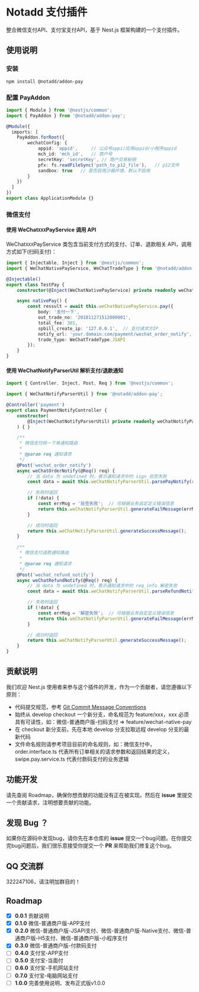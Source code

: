 # Notadd 支付插件

整合微信支付API、支付宝支付API，基于 Nest.js 框架构建的一个支付插件。

## 使用说明

### 安装

`npm install @notadd/addon-pay`

### 配置 PayAddon

```typescript
import { Module } from '@nestjs/common';
import { PayAddon } from '@notadd/addon-pay';

@Module({
  imports: [
    PayAddon.forRoot({
        wechatConfig: {
            appid: 'appid',     // 公众号appi/应用appid/小程序appid
            mch_id: 'mch_id',   // 商户号
            secretKey: 'secretKey', // 商户交易秘钥
            pfx: fs.readFileSync('path_to_p12_file'),   // p12文件
            sandbox: true   // 是否启用沙箱环境，默认不启用
        }
    })
  ]
})
export class ApplicationModule {}
```

### 微信支付

#### 使用 WeChat`XXX`PayService 调用 API

WeChat`XXX`PayService 类包含当前支付方式的支付、订单、退款相关 API，调用方式如下(扫码支付)：

```typescript
import { Injectable, Inject } from '@nestjs/common';
import { WeChatNativePayService, WeChatTradeType } from '@notadd/addon-pay';

@Injectable()
export class TestPay {
    constructor(@Inject(WeChatNativePayService) private readonly weChatNativePayService: WeChatNativePayService) { }

    async nativePay() {
        const ressult = await this.weChatNativePayService.pay({
            body: '支付一下',
            out_trade_no: '201811271512000001',
            total_fee: 301,
            spbill_create_ip: '127.0.0.1',  // 支付请求方IP
            notify_url: 'your.domain.com/payment/wechat_order_notify',  // 服务端支付通知地址
            trade_type: WeChatTradeType.JSAPI
        });
    }
}
```

#### 使用 WeChatNotifyParserUtil 解析支付/退款通知

```typescript
import { Controller, Inject, Post, Req } from '@nestjs/common';

import { WeChatNotifyParserUtil } from '@notadd/addon-pay';

@Controller('payment')
export class PaymentNotifyController {
    constructor(
        @Inject(WeChatNotifyParserUtil) private readonly weChatNotifyParserUtil: WeChatNotifyParserUtil
    ) { }

    /**
     * 微信支付统一下单通知路由
     *
     * @param req 通知请求
     */
    @Post('wechat_order_notify')
    async weChatOrderNotify(@Req() req) {
        // 当 data 为 undefined 时，表示通知请求中的 sign 验签失败
        const data = await this.weChatNotifyParserUtil.parsePayNotify(req);

        // 失败时返回
        if (!data) {
            const errMsg = '验签失败';  // 可根据业务自定定义错误信息
            return this.weChatNotifyParserUtil.generateFailMessage(errMsg);
        }

        // 成功时返回
        return this.weChatNotifyParserUtil.generateSuccessMessage();
    }

    /**
     * 微信支付退款通知路由
     *
     * @param req 通知请求
     */
    @Post('wechat_refund_notify')
    async weChatRefundNotify(@Req() req) {
        // 当 data 为 undefined 时，表示通知请求中的 req_info 解密失败
        const data = await this.weChatNotifyParserUtil.parseRefundNotify(req);

        // 失败时返回
        if (!data) {
            const errMsg = '解密失败';  // 可根据业务自定定义错误信息
            return this.weChatNotifyParserUtil.generateFailMessage(errMsg);
        }

        // 成功时返回
        return this.weChatNotifyParserUtil.generateSuccessMessage();
    }
}
```

## 贡献说明

我们欢迎 Nest.js 使用者来参与这个插件的开发，作为一个贡献者，请您遵循以下原则：

- 代码提交规范，参考 [Git Commit Message Conventions](https://docs.google.com/document/d/1QrDFcIiPjSLDn3EL15IJygNPiHORgU1_OOAqWjiDU5Y/edit#)
- 始终从 develop checkout 一个新分支，命名规范为 feature/xxx，xxx 必须具有可读性，如：微信-普通商户版-扫码支付 => feature/wechat-native-pay
- 在 checkout 新分支前，先在本地 develop 分支拉取远程 develop 分支的最新代码
- 文件命名规则请参考项目目前的命名规则，如：微信支付中，order.interface.ts 代表所有订单相关的请求参数和返回结果的定义，swipe.pay.service.ts 代表付款码支付的业务逻辑

## 功能开发

请先查阅 Roadmap，确保你想贡献的功能没有正在被实现。然后在 **issue** 里提交一个贡献请求，注明想要贡献的功能。

## 发现 Bug ？

如果你在源码中发现bug，请你先在本仓库的 **issue** 提交一个bug问题。在你提交完bug问题后，我们很乐意接受你提交一个 **PR** 来帮助我们修复这个bug。

## QQ 交流群

322247106，请注明加群目的！

## Roadmap

- [x] **0.0.1** 贡献说明
- [x] **0.1.0** 微信-普通商户版-APP支付
- [x] **0.2.0** 微信-普通商户版-JSAPI支付、微信-普通商户版-Native支付、微信-普通商户版-H5支付、微信-普通商户版-小程序支付
- [x] **0.3.0** 微信-普通商户版-付款码支付
- [ ] **0.4.0** 支付宝-APP支付
- [ ] **0.5.0** 支付宝-当面付
- [ ] **0.6.0** 支付宝-手机网站支付
- [ ] **0.7.0** 支付宝-电脑网站支付
- [ ] **1.0.0** 完善使用说明、发布正式版v1.0.0